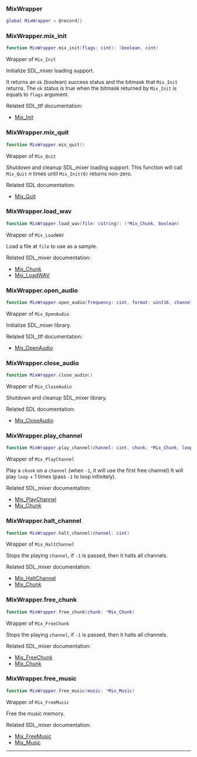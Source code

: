 ### MixWrapper

```lua
global MixWrapper = @record{}
```



### MixWrapper.mix_init

```lua
function MixWrapper.mix_init(flags: cint): (boolean, cint)
```

Wrapper of `Mix_Init`

Initialize SDL_mixer loading support.

It returns an `ok` (boolean) success status and the bitmask that `Mix_Init` returns.
The `ok` status is true when the bitmask returned by `Mix_Init` is equals to `flags` argument.

Related SDL_ttf documentation:
* [Mix_Init](https://www.libsdl.org/projects/SDL_mixer/docs/SDL_mixer_9.html)

### MixWrapper.mix_quit

```lua
function MixWrapper.mix_quit()
```

Wrapper of `Mix_Quit`

Shutdown and cleanup SDL_mixer loading support.
This function will call `Mix_Quit` _n_ times until `Mix_Init(0)` returns non-zero.

Related SDL documentation:
* [Mix_Quit](https://www.libsdl.org/projects/SDL_mixer/docs/SDL_mixer_10.html)

### MixWrapper.load_wav

```lua
function MixWrapper.load_wav(file: cstring): (*Mix_Chunk, boolean)
```

Wrapper of `Mix_LoadWAV`

Load a file at `file` to use as a sample.

Related SDL_mixer documentation:
* [Mix_Chunk](https://www.libsdl.org/projects/SDL_mixer/docs/SDL_mixer_85.html#SEC85)
* [Mix_LoadWAV](https://www.libsdl.org/projects/SDL_mixer/docs/SDL_mixer_19.html)

### MixWrapper.open_audio

```lua
function MixWrapper.open_audio(frequency: cint, format: uint16, channels: cint, chunksize: cint): boolean
```

Wrapper of `Mix_OpenAudio`

Initialize SDL_mixer library.

Related SDL_ttf documentation:
* [Mix_OpenAudio](https://www.libsdl.org/projects/SDL_mixer/docs/SDL_mixer_11.html)

### MixWrapper.close_audio

```lua
function MixWrapper.close_audio()
```

Wrapper of `Mix_CloseAudio`

Shutdown and cleanup SDL_mixer library.

Related SDL documentation:
* [Mix_CloseAudio](https://www.libsdl.org/projects/SDL_mixer/docs/SDL_mixer_12.html)

### MixWrapper.play_channel

```lua
function MixWrapper.play_channel(channel: cint, chunk: *Mix_Chunk, loop: cint): (cint, boolean)
```

Wrapper of `Mix_PlayChannel`

Play a `chunk` on a `channel` (when `-1`, it will use the first free channel)
It will play `loop` + 1 times (pass `-1` to loop infinitely).

Related SDL_mixer documentation:
* [Mix_PlayChannel](https://www.libsdl.org/projects/SDL_mixer/docs/SDL_mixer_28.html#SEC28)
* [Mix_Chunk](https://www.libsdl.org/projects/SDL_mixer/docs/SDL_mixer_85.html#SEC85)

### MixWrapper.halt_channel

```lua
function MixWrapper.halt_channel(channel: cint)
```

Wrapper of `Mix_HaltChannel`

Stops the playing `channel`, if `-1` is passed, then it halts all channels.

Related SDL_mixer documentation:
* [Mix_HaltChannel](https://www.libsdl.org/projects/SDL_mixer/docs/SDL_mixer_34.html#SEC34)
* [Mix_Chunk](https://www.libsdl.org/projects/SDL_mixer/docs/SDL_mixer_85.html#SEC85)

### MixWrapper.free_chunk

```lua
function MixWrapper.free_chunk(chunk: *Mix_Chunk)
```

Wrapper of `Mix_FreeChunk`

Stops the playing `channel`, if `-1` is passed, then it halts all channels.

Related SDL_mixer documentation:
* [Mix_FreeChunk](https://www.libsdl.org/projects/SDL_mixer/docs/SDL_mixer_24.html#SEC24)
* [Mix_Chunk](https://www.libsdl.org/projects/SDL_mixer/docs/SDL_mixer_85.html#SEC85)

### MixWrapper.free_music

```lua
function MixWrapper.free_music(music: *Mix_Music)
```

Wrapper of `Mix_FreeMusic`

Free the music memory.

Related SDL_mixer documentation:
* [Mix_FreeMusic](https://www.libsdl.org/projects/SDL_mixer/docs/SDL_mixer_56.html#SEC56)
* [Mix_Music](https://www.libsdl.org/projects/SDL_mixer/docs/SDL_mixer_86.html#SEC86)

---
